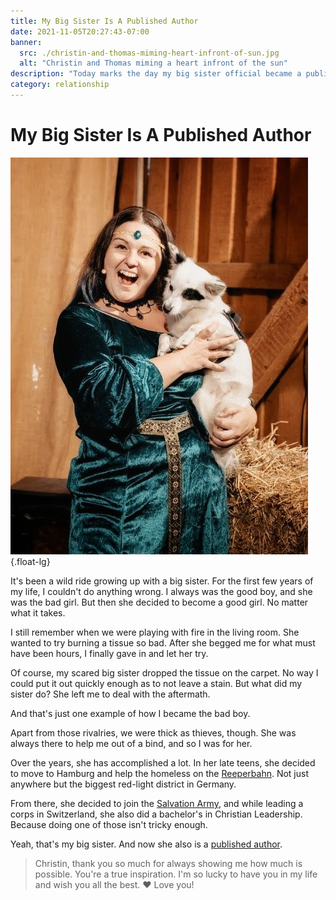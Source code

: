 ```yaml
---
title: My Big Sister Is A Published Author
date: 2021-11-05T20:27:43-07:00
banner:
  src: ./christin-and-thomas-miming-heart-infront-of-sun.jpg
  alt: "Christin and Thomas miming a heart infront of the sun"
description: "Today marks the day my big sister official became a published author. As always, she is a true inspiration for what's possible in everything she does. But growing up with her wasn't always easy ..."
category: relationship
---
```


# My Big Sister Is A Published Author

![Christin and her dog Neyla acting on stage](./christin-and-her-dog-neyla.jpg){.float-lg}

It's been a wild ride growing up with a big sister. For the first few years of my life, I couldn't do anything wrong. I always was the good boy, and she was the bad girl. But then she decided to become a good girl. No matter what it takes.

I still remember when we were playing with fire in the living room. She wanted to try burning a tissue so bad. After she begged me for what must have been hours, I finally gave in and let her try.

Of course, my scared big sister dropped the tissue on the carpet. No way I could put it out quickly enough as to not leave a stain. But what did my sister do? She left me to deal with the aftermath.

And that's just one example of how I became the bad boy.

Apart from those rivalries, we were thick as thieves, though. She was always there to help me out of a bind, and so I was for her.

Over the years, she has accomplished a lot. In her late teens, she decided to move to Hamburg and help the homeless on the [Reeperbahn](https://en.wikipedia.org/wiki/Reeperbahn). Not just anywhere but the biggest red-light district in Germany.

From there, she decided to join the [Salvation Army](https://www.salvationarmy.org/), and while leading a corps in Switzerland, she also did a bachelor's in Christian Leadership. Because doing one of those isn't tricky enough.

Yeah, that's my big sister. And now she also is a [published author](https://www.amazon.de/dp/B09L58V1H1).

> Christin, thank you so much for always showing me how much is possible. You're a true inspiration. I'm so lucky to have you in my life and wish you all the best. ❤️ Love you!
